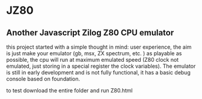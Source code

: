 # JZ80
## Another Javascript Zilog Z80 CPU emulator
this project started with a simple thought in mind: user experience, the aim is just make your emulator (gb, msx, ZX spectrum, etc. ) as playable as possible, the cpu will run at maximum emulated speed (Z80 clock not emulated, just storing in a special register the clock variables). The emulator is still in early development and is not fully functional, it has a basic debug console based on foundation.

to test download the entire folder and run Z80.html
